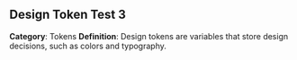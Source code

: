## Design Token Test 3
**Category**: Tokens
**Definition**: Design tokens are variables that store design decisions, such as colors and typography.
